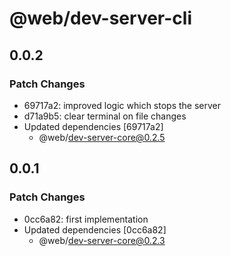 # @web/dev-server-cli

## 0.0.2

### Patch Changes

- 69717a2: improved logic which stops the server
- d71a9b5: clear terminal on file changes
- Updated dependencies [69717a2]
  - @web/dev-server-core@0.2.5

## 0.0.1

### Patch Changes

- 0cc6a82: first implementation
- Updated dependencies [0cc6a82]
  - @web/dev-server-core@0.2.3

